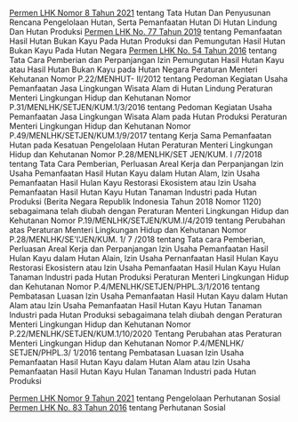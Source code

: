 [Permen LHK Nomor 8 Tahun 2021](https://peraturan.bpk.go.id/Details/235254/permen-lhk-no-8-tahun-2021) tentang Tata Hutan Dan Penyusunan Rencana Pengelolaan Hutan, Serta Pemanfaatan Hutan Di Hutan Lindung Dan Hutan Produksi
[Permen LHK No. 77 Tahun 2019](https://peraturan.bpk.go.id/Details/164077/permen-lhk-no-77-tahun-2019) tentang Pemanfaatan Hasil Hutan Bukan Kayu Pada Hutan Produksi dan Pemungutan Hasil Hutan Bukan Kayu Pada Hutan Negara
[Permen LHK No. 54 Tahun 2016](https://peraturan.bpk.go.id/Details/164078/permen-lhk-no-54-tahun-2016) tentang Tata Cara Pemberian dan Perpanjangan Izin Pemungutan Hasil Hutan Kayu atau Hasil Hutan Bukan Kayu pada Hutan Negara
Peraturan Menteri Kehutanan Nomor P.22/MENHUT- II/2012 tentang Pedoman Kegiatan Usaha Pemanfaatan Jasa Lingkungan Wisata Alam di Hutan Lindung
Peraturan Menteri Lingkungan Hidup dan Kehutanan Nomor P.31/MENLHK/SETJEN/KUM.1/3/2016 tentang Pedoman Kegiatan Usaha Pemanfaatan Jasa Lingkungan Wisata Alam pada Hutan Produksi
Peraturan Menteri Lingkungan Hidup dan Kehutanan Nomor P.49/MENLHK/SETJEN/KUM.1/9/2017 tentang Kerja Sama Pemanfaatan Hutan pada Kesatuan Pengelolaan Hutan
Peraturan Menteri Lingkungan Hidup dan Kehutanan Nomor P.28/MENLHK/SET JEN/KUM. I /7/2018 tentang Tata Cara Pemberian, Perluasan Areal Kerja dan Perpanjangan lzin Usaha Pemanfaatan Hasil Hutan Kayu dalam Hutan Alam, lzin Usaha Pemanfaatan Hasil Hulan Kayu Restorasi Ekosistem atau lzin Usaha Pemanfaatan Hasil Hutan Kayu Hutan Tanaman lndustri pada Hutan Produksi (Berita Negara Republik Indonesia Tahun 2018 Nomor 1120) sebagaimana telah diubah dengan Peraturan Menteri Lingkungan Hidup dan Kehutanan Nomor P.19/MENLHK/SETJEN/KUM.l/4/2019 tentang Perubahan atas Peraturan Menteri Lingkungan Hidup dan Kehutanan Nomor P.28/MENLHK/SE'l'JEN/KUM. 1/ 7 /2018 tentang Tata cara Pemberian, Perluasan Areal Kerja dan Perpanjangan lzin Usaha Pemanfaatan Hasil Hulan Kayu dalam Hutan Alain, lzin Usaha Pernanfaatan Hasil Hulan Kayu Restorasi Ekosistern atau lzin Usaha Pemanfaatan Hasil Hulan Kayu Hulan Tanaman lndustri pada Hutan Produksi
Peraturan Menteri Lingkungan Hidup dan Kehutanan Nomor P.4/MENLHK/SETJEN/PHPL.3/1/2016 tentang Pembatasan Luasan lzin Usaha Pemanfaatan Hasil Hutan Kayu dalam Hutan Alam atau lzin Usaha Pemanfaatan Hasil Hutan Kayu Hutan Tanaman lndustri pada Hutan Produksi sebagaimana telah diubah dengan Peraturan Menteri Lingkungan Hidup dan Kehutanan Nomor P.22/MENLHK/SETJEN/KUM.1/10/2020 Tentang Perubahan atas Peraturan Menteri Lingkungan Hidup dan Kehutanan Nomor P.4/MENLHK/ SETJEN/PHPL.3/ 1/2016 tentang Pembatasan Luasan Izin Usaha Pemanfaatan Hasil Hutan Kayu dalam Hutan Alam atau lzin Usaha Pemanfaatan Hasil Hutan Kayu Hulan Tanaman lndustri pada Hutan Produksi

[Permen LHK Nomor 9 Tahun 2021](https://peraturan.bpk.go.id/Details/235324/permen-lhk-no-9-tahun-2021) tentang Pengelolaan Perhutanan Sosial
[Permen LHK No. 83 Tahun 2016](https://peraturan.bpk.go.id/Details/163479/permen-lhk-no-83-tahun-2016) tentang Perhutanan Sosial
